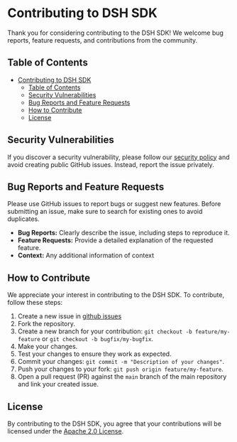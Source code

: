 # Contributing to DSH SDK

Thank you for considering contributing to the DSH SDK! We welcome bug reports, feature requests, and contributions from the community.

## Table of Contents

- [Contributing to DSH SDK](#contributing-to-dsh-sdk)
    - [Table of Contents](#table-of-contents)
    - [Security Vulnerabilities](#security-vulnerabilities)
    - [Bug Reports and Feature Requests](#bug-reports-and-feature-requests)
    - [How to Contribute](#how-to-contribute)
    - [License](#license)

## Security Vulnerabilities

If you discover a security vulnerability, please follow our [security policy](SECURITY.md) and avoid creating public GitHub issues. Instead, report the issue privately.


## Bug Reports and Feature Requests

Please use GitHub issues to report bugs or suggest new features. Before submitting an issue, make sure to search for existing ones to avoid duplicates.

- **Bug Reports:** Clearly describe the issue, including steps to reproduce it.
- **Feature Requests:** Provide a detailed explanation of the requested feature.
- **Context:** Any additional information of context


## How to Contribute

We appreciate your interest in contributing to the DSH SDK. To contribute, follow these steps:

1. Create a new issue in [github issues](https://github.com/kpn-dsh/dsh-sdk-platform-rs/issues)
2. Fork the repository.
3. Create a new branch for your contribution: `git checkout -b feature/my-feature` or `git checkout -b bugfix/my-bugfix`.
4. Make your changes.
5. Test your changes to ensure they work as expected.
6. Commit your changes: `git commit -m "Description of your changes"`.
7. Push your changes to your fork: `git push origin feature/my-feature`.
8. Open a pull request (PR) against the `main` branch of the main repository and link your created issue.


## License

By contributing to the DSH SDK, you agree that your contributions will be licensed under the [Apache 2.0 License](LICENSE).